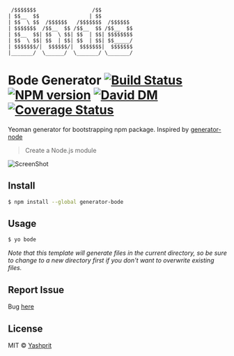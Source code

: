      /$$$$$$$                  /$$
    | $$__  $$                | $$
    | $$  \ $$  /$$$$$$   /$$$$$$$  /$$$$$$
    | $$$$$$$  /$$__  $$ /$$__  $$ /$$__  $$
    | $$__  $$| $$  \ $$| $$  | $$| $$$$$$$$
    | $$  \ $$| $$  | $$| $$  | $$| $$_____/
    | $$$$$$$/|  $$$$$$/|  $$$$$$$|  $$$$$$$
    |_______/  \______/  \_______/ \_______/

# Bode Generator [![Build Status][travis-image]][travis-url] [![NPM version][npm-image]][npm-url] [![David DM][daviddm-image]][daviddm-url] [![Coverage Status][coverall-image]][coverall-url]

Yeoman generator for bootstrapping npm package. Inspired by [generator-node](https://github.com/yeoman/generator-node)

> Create a Node.js module

![ScreenShot](https://raw.github.com/yashprit/generator-bode/master/screenshot.png)


## Install

```sh
$ npm install --global generator-bode
```


## Usage

```sh
$ yo bode
```

*Note that this template will generate files in the current directory, so be sure to change to a new directory first if you don't want to overwrite existing files.*


## Report Issue

Bug [here](https://github.com/yashprit/generator-bode/issues)

## License

MIT © [Yashprit](http://yashprit.github.io/)

[npm-url]: https://www.npmjs.com/package/generator-bode
[npm-image]: https://badge.fury.io/js/generator-bode.svg
[travis-url]: https://travis-ci.org/yashprit/generator-bode
[travis-image]: https://travis-ci.org/yashprit/generator-bode.svg?branch=master
[daviddm-url]: https://david-dm.org/yashprit/generator-bode
[daviddm-image]: https://david-dm.org/yashprit/generator-bode.svg
[coverall-image]: https://coveralls.io/repos/yashprit/generator-bode/badge.svg
[coverall-url]: https://coveralls.io/r/yashprit/generator-bode
